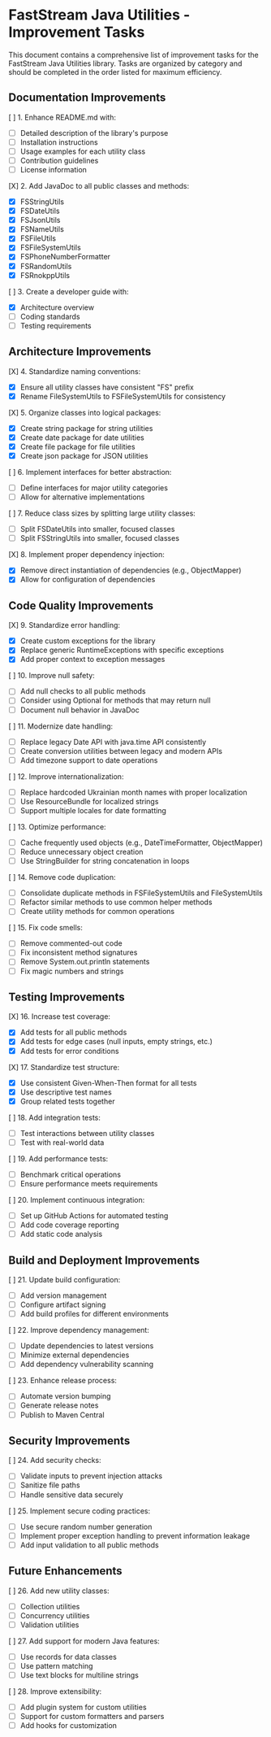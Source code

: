 # FastStream Java Utilities - Improvement Tasks

This document contains a comprehensive list of improvement tasks for the FastStream Java Utilities library. Tasks are organized by category and should be completed in the order listed for maximum efficiency.

## Documentation Improvements

[ ] 1. Enhance README.md with:
   - [ ] Detailed description of the library's purpose
   - [ ] Installation instructions
   - [ ] Usage examples for each utility class
   - [ ] Contribution guidelines
   - [ ] License information

[X] 2. Add JavaDoc to all public classes and methods:
   - [X] FSStringUtils
   - [X] FSDateUtils
   - [X] FSJsonUtils
   - [X] FSNameUtils
   - [X] FSFileUtils
   - [X] FSFileSystemUtils
   - [X] FSPhoneNumberFormatter
   - [X] FSRandomUtils
   - [X] FSRnokppUtils

[ ] 3. Create a developer guide with:
   - [X] Architecture overview
   - [ ] Coding standards
   - [ ] Testing requirements

## Architecture Improvements

[X] 4. Standardize naming conventions:
   - [X] Ensure all utility classes have consistent "FS" prefix
   - [X] Rename FileSystemUtils to FSFileSystemUtils for consistency

[X] 5. Organize classes into logical packages:
   - [X] Create string package for string utilities
   - [X] Create date package for date utilities
   - [X] Create file package for file utilities
   - [X] Create json package for JSON utilities

[ ] 6. Implement interfaces for better abstraction:
   - [ ] Define interfaces for major utility categories
   - [ ] Allow for alternative implementations

[ ] 7. Reduce class sizes by splitting large utility classes:
   - [ ] Split FSDateUtils into smaller, focused classes
   - [ ] Split FSStringUtils into smaller, focused classes

[X] 8. Implement proper dependency injection:
   - [X] Remove direct instantiation of dependencies (e.g., ObjectMapper)
   - [X] Allow for configuration of dependencies

## Code Quality Improvements

[X] 9. Standardize error handling:
   - [X] Create custom exceptions for the library
   - [X] Replace generic RuntimeExceptions with specific exceptions
   - [X] Add proper context to exception messages

[ ] 10. Improve null safety:
   - [ ] Add null checks to all public methods
   - [ ] Consider using Optional for methods that may return null
   - [ ] Document null behavior in JavaDoc

[ ] 11. Modernize date handling:
   - [ ] Replace legacy Date API with java.time API consistently
   - [ ] Create conversion utilities between legacy and modern APIs
   - [ ] Add timezone support to date operations

[ ] 12. Improve internationalization:
   - [ ] Replace hardcoded Ukrainian month names with proper localization
   - [ ] Use ResourceBundle for localized strings
   - [ ] Support multiple locales for date formatting

[ ] 13. Optimize performance:
   - [ ] Cache frequently used objects (e.g., DateTimeFormatter, ObjectMapper)
   - [ ] Reduce unnecessary object creation
   - [ ] Use StringBuilder for string concatenation in loops

[ ] 14. Remove code duplication:
   - [ ] Consolidate duplicate methods in FSFileSystemUtils and FileSystemUtils
   - [ ] Refactor similar methods to use common helper methods
   - [ ] Create utility methods for common operations

[ ] 15. Fix code smells:
   - [ ] Remove commented-out code
   - [ ] Fix inconsistent method signatures
   - [ ] Remove System.out.println statements
   - [ ] Fix magic numbers and strings

## Testing Improvements

[X] 16. Increase test coverage:
   - [X] Add tests for all public methods
   - [X] Add tests for edge cases (null inputs, empty strings, etc.)
   - [X] Add tests for error conditions

[X] 17. Standardize test structure:
   - [X] Use consistent Given-When-Then format for all tests
   - [X] Use descriptive test names
   - [X] Group related tests together

[ ] 18. Add integration tests:
   - [ ] Test interactions between utility classes
   - [ ] Test with real-world data

[ ] 19. Add performance tests:
   - [ ] Benchmark critical operations
   - [ ] Ensure performance meets requirements

[ ] 20. Implement continuous integration:
   - [ ] Set up GitHub Actions for automated testing
   - [ ] Add code coverage reporting
   - [ ] Add static code analysis

## Build and Deployment Improvements

[ ] 21. Update build configuration:
   - [ ] Add version management
   - [ ] Configure artifact signing
   - [ ] Add build profiles for different environments

[ ] 22. Improve dependency management:
   - [ ] Update dependencies to latest versions
   - [ ] Minimize external dependencies
   - [ ] Add dependency vulnerability scanning

[ ] 23. Enhance release process:
   - [ ] Automate version bumping
   - [ ] Generate release notes
   - [ ] Publish to Maven Central

## Security Improvements

[ ] 24. Add security checks:
   - [ ] Validate inputs to prevent injection attacks
   - [ ] Sanitize file paths
   - [ ] Handle sensitive data securely

[ ] 25. Implement secure coding practices:
   - [ ] Use secure random number generation
   - [ ] Implement proper exception handling to prevent information leakage
   - [ ] Add input validation to all public methods

## Future Enhancements

[ ] 26. Add new utility classes:
   - [ ] Collection utilities
   - [ ] Concurrency utilities
   - [ ] Validation utilities

[ ] 27. Add support for modern Java features:
   - [ ] Use records for data classes
   - [ ] Use pattern matching
   - [ ] Use text blocks for multiline strings

[ ] 28. Improve extensibility:
   - [ ] Add plugin system for custom utilities
   - [ ] Support for custom formatters and parsers
   - [ ] Add hooks for customization
